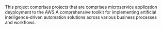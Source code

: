 This project comprises projects that are comprises microservice application deyployment to the AWS
A comprehensive toolkit for implementing artificial intelligence-driven automation solutions across various business processes and workflows.
